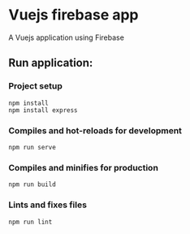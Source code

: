 # Vuejs firebase app
A Vuejs application using Firebase

## Run application:

### Project setup
```
npm install
npm install express
```
### Compiles and hot-reloads for development
```
npm run serve
```

### Compiles and minifies for production
```
npm run build
```

### Lints and fixes files
```
npm run lint
```
